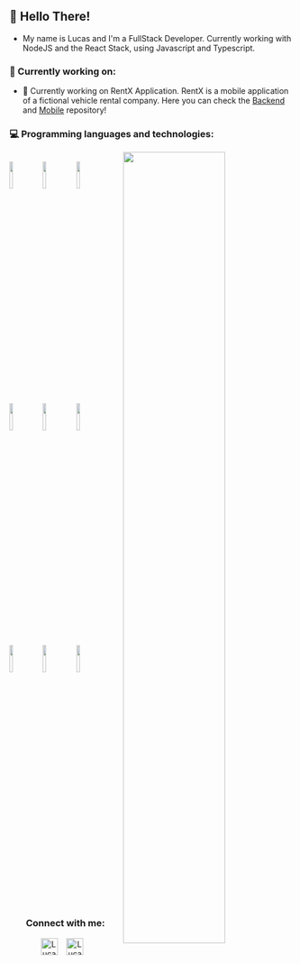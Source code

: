 <h2>
  👋 Hello There!
</h2

<p>

  * My name is Lucas and I'm a FullStack Developer. Currently working with NodeJS and the React Stack, using Javascript and Typescript.
</p>

<h3>
  🔭 Currently working on:
</h3>

<p>

  * 🚗 Currently working on RentX Application. RentX is a mobile application of a fictional vehicle rental company. Here you can check the 
  <a href="https://github.com/Lucasc-Dev/RentX-server">Backend</a> 
  and 
  <a href="https://github.com/Lucasc-Dev/RentX-mobile">Mobile</a> 
  repository!
</p>

<h3>
  💻 Programming languages and technologies:
</h3>


<p>

  <img width="60%" align="right" src="https://github-readme-stats.vercel.app/api?username=Lucasc-Dev&show_icons=true&hide_border=true" />

  <br />
  <code><img width="11%" src="https://www.vectorlogo.zone/logos/java/java-ar21.svg"></code>
  <code><img width="11%" src="https://www.vectorlogo.zone/logos/javascript/javascript-ar21.svg"></code>
  <code><img width="11%" src="https://www.vectorlogo.zone/logos/typescriptlang/typescriptlang-ar21.svg"></code>
  <br />
  <code><img width="11%" src="https://www.vectorlogo.zone/logos/nodejs/nodejs-ar21.svg"></code>
  <code><img width="11%" src="https://www.vectorlogo.zone/logos/reactjs/reactjs-ar21.svg"></code>
  <code><img width="11%" src="https://www.vectorlogo.zone/logos/git-scm/git-scm-ar21.svg"></code>
  <br />
  <code><img width="11%" src="https://www.vectorlogo.zone/logos/mysql/mysql-ar21.svg"></code>
  <code><img width="11%" src="https://www.vectorlogo.zone/logos/postgresql/postgresql-ar21.svg"></code>
  <code><img width="11%" src="https://www.vectorlogo.zone/logos/mongodb/mongodb-ar21.svg"></code>

</p>

<br />

<h3 align="center">
  Connect with me:
</h3>

<p align="center">
  <a href="https://www.linkedin.com/in/lucas-c-888b7a1b0/" target="blank"><img align="center" src="https://cdn.jsdelivr.net/npm/simple-icons@3.0.1/icons/linkedin.svg"  alt="Lucas Linkedin" height="30" width="30" /></a> &nbsp;&nbsp;
  <a href="https://github.com/Lucasc-Dev" target="blank"><img align="center" src="https://cdn.jsdelivr.net/npm/simple-icons@3.0.1/icons/github.svg" alt="Lucasc-Dev"      height="30" width="30" /></a> &nbsp;&nbsp;
</p>

